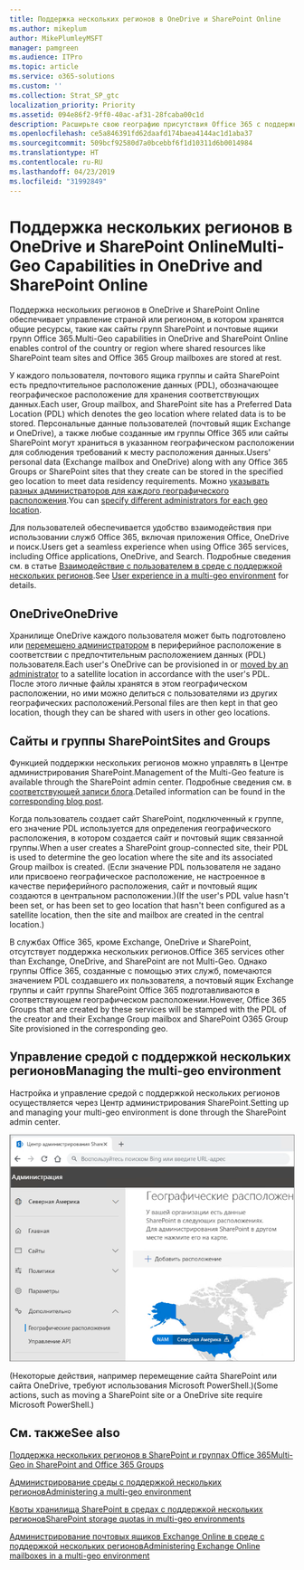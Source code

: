 ```yaml
---
title: Поддержка нескольких регионов в OneDrive и SharePoint Online
ms.author: mikeplum
author: MikePlumleyMSFT
manager: pamgreen
ms.audience: ITPro
ms.topic: article
ms.service: o365-solutions
ms.custom: ''
ms.collection: Strat_SP_gtc
localization_priority: Priority
ms.assetid: 094e86f2-9ff0-40ac-af31-28fcaba00c1d
description: Расширьте свою географию присутствия Office 365 с поддержкой нескольких регионов в OneDrive Online.
ms.openlocfilehash: ce5a846391fd62daafd174baea4144ac1d1aba37
ms.sourcegitcommit: 509bcf92580d7a0bcebbf6f1d10311d6b0014984
ms.translationtype: HT
ms.contentlocale: ru-RU
ms.lasthandoff: 04/23/2019
ms.locfileid: "31992849"
---
```

# <a name="multi-geo-capabilities-in-onedrive-and-sharepoint-online"></a><span data-ttu-id="dc9c8-103">Поддержка нескольких регионов в OneDrive и SharePoint Online</span><span class="sxs-lookup"><span data-stu-id="dc9c8-103">Multi-Geo Capabilities in OneDrive and SharePoint Online</span></span>

<span data-ttu-id="dc9c8-104">Поддержка нескольких регионов в OneDrive и SharePoint Online обеспечивает управление страной или регионом, в котором хранятся общие ресурсы, такие как сайты групп SharePoint и почтовые ящики групп Office 365.</span><span class="sxs-lookup"><span data-stu-id="dc9c8-104">Multi-Geo capabilities in OneDrive and SharePoint Online enables control of the country or region where shared resources like SharePoint team sites and Office 365 Group mailboxes are stored at rest.</span></span>

<span data-ttu-id="dc9c8-105">У каждого пользователя, почтового ящика группы и сайта SharePoint есть предпочтительное расположение данных (PDL), обозначающее географическое расположение для хранения соответствующих данных.</span><span class="sxs-lookup"><span data-stu-id="dc9c8-105">Each user, Group mailbox, and SharePoint site has a Preferred Data Location (PDL) which denotes the geo location where related data is to be stored.</span></span> <span data-ttu-id="dc9c8-106">Персональные данные пользователей (почтовый ящик Exchange и OneDrive), а также любые созданные им группы Office 365 или сайты SharePoint могут храниться в указанном географическом расположении для соблюдения требований к месту расположения данных.</span><span class="sxs-lookup"><span data-stu-id="dc9c8-106">Users' personal data (Exchange mailbox and OneDrive) along with any Office 365 Groups or SharePoint sites that they create can be stored in the specified geo location to meet data residency requirements.</span></span> <span data-ttu-id="dc9c8-107">Можно [указывать разных администраторов для каждого географического расположения](add-a-sharepoint-geo-admin.md).</span><span class="sxs-lookup"><span data-stu-id="dc9c8-107">You can [specify different administrators for each geo location](add-a-sharepoint-geo-admin.md).</span></span>

<span data-ttu-id="dc9c8-108">Для пользователей обеспечивается удобство взаимодействия при использовании служб Office 365, включая приложения Office, OneDrive и поиск.</span><span class="sxs-lookup"><span data-stu-id="dc9c8-108">Users get a seamless experience when using Office 365 services, including Office applications, OneDrive, and Search.</span></span> <span data-ttu-id="dc9c8-109">Подробные сведения см. в статье [Взаимодействие с пользователем в среде с поддержкой нескольких регионов](multi-geo-user-experience.md).</span><span class="sxs-lookup"><span data-stu-id="dc9c8-109">See [User experience in a multi-geo environment](multi-geo-user-experience.md) for details.</span></span>

## <a name="onedrive"></a><span data-ttu-id="dc9c8-110">OneDrive</span><span class="sxs-lookup"><span data-stu-id="dc9c8-110">OneDrive</span></span>

<span data-ttu-id="dc9c8-111">Хранилище OneDrive каждого пользователя может быть подготовлено или [перемещено администратором](move-onedrive-between-geo-locations.md) в периферийное расположение в соответствии с предпочтительным расположением данных (PDL) пользователя.</span><span class="sxs-lookup"><span data-stu-id="dc9c8-111">Each user's OneDrive can be provisioned in or [moved by an administrator](move-onedrive-between-geo-locations.md) to a satellite location in accordance with the user's PDL.</span></span> <span data-ttu-id="dc9c8-112">После этого личные файлы хранятся в этом географическом расположении, но ими можно делиться с пользователями из других географических расположений.</span><span class="sxs-lookup"><span data-stu-id="dc9c8-112">Personal files are then kept in that geo location, though they can be shared with users in other geo locations.</span></span>

## <a name="sharepoint-sites-and-groups"></a><span data-ttu-id="dc9c8-113">Сайты и группы SharePoint</span><span class="sxs-lookup"><span data-stu-id="dc9c8-113">Sites and Groups</span></span>

<span data-ttu-id="dc9c8-114">Функцией поддержки нескольких регионов можно управлять в Центре администрирования SharePoint.</span><span class="sxs-lookup"><span data-stu-id="dc9c8-114">Management of the Multi-Geo feature is available through the SharePoint admin center.</span></span> <span data-ttu-id="dc9c8-115">Подробные сведения см. в [соответствующей записи блога](https://techcommunity.microsoft.com/t5/Office-365-Blog/Now-available-Multi-Geo-in-SharePoint-and-Office-365-Groups/ba-p/263302).</span><span class="sxs-lookup"><span data-stu-id="dc9c8-115">Detailed information can be found in the [corresponding blog post](https://techcommunity.microsoft.com/t5/Office-365-Blog/Now-available-Multi-Geo-in-SharePoint-and-Office-365-Groups/ba-p/263302).</span></span>

<span data-ttu-id="dc9c8-116">Когда пользователь создает сайт SharePoint, подключенный к группе, его значение PDL используется для определения географического расположения, в котором создается сайт и почтовый ящик связанной группы.</span><span class="sxs-lookup"><span data-stu-id="dc9c8-116">When a user creates a SharePoint group-connected site, their PDL is used to determine the geo location where the site and its associated Group mailbox is created.</span></span> <span data-ttu-id="dc9c8-117">(Если значение PDL пользователя не задано или присвоено географическое расположение, не настроенное в качестве периферийного расположения, сайт и почтовый ящик создаются в центральном расположении.)</span><span class="sxs-lookup"><span data-stu-id="dc9c8-117">(If the user's PDL value hasn't been set, or has been set to geo location that hasn't been configured as a satellite location, then the site and mailbox are created in the central location.)</span></span>

<span data-ttu-id="dc9c8-118">В службах Office 365, кроме Exchange, OneDrive и SharePoint, отсутствует поддержка нескольких регионов.</span><span class="sxs-lookup"><span data-stu-id="dc9c8-118">Office 365 services other than Exchange, OneDrive, and SharePoint are not Multi-Geo.</span></span> <span data-ttu-id="dc9c8-119">Однако группы Office 365, созданные с помощью этих служб, помечаются значением PDL создавшего их пользователя, а почтовый ящик Exchange группы и сайт группы SharePoint Office 365 подготавливаются в соответствующем географическом расположении.</span><span class="sxs-lookup"><span data-stu-id="dc9c8-119">However, Office 365 Groups that are created by these services will be stamped with the PDL of the creator and their Exchange Group mailbox and SharePoint O365 Group Site provisioned in the corresponding geo.</span></span> 

## <a name="managing-the-multi-geo-environment"></a><span data-ttu-id="dc9c8-120">Управление средой с поддержкой нескольких регионов</span><span class="sxs-lookup"><span data-stu-id="dc9c8-120">Managing the multi-geo environment</span></span>

<span data-ttu-id="dc9c8-121">Настройка и управление средой с поддержкой нескольких регионов осуществляется через Центр администрирования SharePoint.</span><span class="sxs-lookup"><span data-stu-id="dc9c8-121">Setting up and managing your multi-geo environment is done through the SharePoint admin center.</span></span> 

![Снимок экрана: страница географических расположений в Центре администрирования SharePoint](media/sharepoint-multi-geo-admin-center.png)

<span data-ttu-id="dc9c8-123">(Некоторые действия, например перемещение сайта SharePoint или сайта OneDrive, требуют использования Microsoft PowerShell.)</span><span class="sxs-lookup"><span data-stu-id="dc9c8-123">(Some actions, such as moving a SharePoint site or a OneDrive site require Microsoft PowerShell.)</span></span>

## <a name="see-also"></a><span data-ttu-id="dc9c8-124">См. также</span><span class="sxs-lookup"><span data-stu-id="dc9c8-124">See also</span></span>

[<span data-ttu-id="dc9c8-125">Поддержка нескольких регионов в SharePoint и группах Office 365</span><span class="sxs-lookup"><span data-stu-id="dc9c8-125">Multi-Geo in SharePoint and Office 365 Groups</span></span>](https://techcommunity.microsoft.com/t5/Office-365-Blog/Now-available-Multi-Geo-in-SharePoint-and-Office-365-Groups/ba-p/263302)

[<span data-ttu-id="dc9c8-126">Администрирование среды с поддержкой нескольких регионов</span><span class="sxs-lookup"><span data-stu-id="dc9c8-126">Administering a multi-geo environment</span></span>](administering-a-multi-geo-environment.md)

[<span data-ttu-id="dc9c8-127">Квоты хранилища SharePoint в средах с поддержкой нескольких регионов</span><span class="sxs-lookup"><span data-stu-id="dc9c8-127">SharePoint storage quotas in multi-geo environments</span></span>](sharepoint-multi-geo-storage-quota.md)

[<span data-ttu-id="dc9c8-128">Администрирование почтовых ящиков Exchange Online в среде с поддержкой нескольких регионов</span><span class="sxs-lookup"><span data-stu-id="dc9c8-128">Administering Exchange Online mailboxes in a multi-geo environment</span></span>](administering-exchange-online-multi-geo.md)
